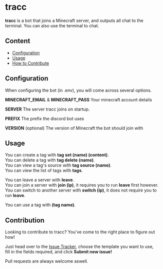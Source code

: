 # tracc

**tracc** is a bot that joins a Minecraft server, and outputs all chat to the terminal. You can also use the terminal to chat.

## Content

- [Configuration](https://github.com/honkling/tracc/tree/terminal/#configuration)
- [Usage](https://github.com/honkling/tracc/tree/terminal/#usage)
- [How to Contribute](https://github.com/honkling/tracc/#contribution)

## Configuration

When configuring the bot (in .env), you will come across several options.

**MINECRAFT_EMAIL** & **MINECRAFT_PASS** Your minecraft account details

**SERVER** The server tracc joins on startup.

**PREFIX** The prefix the discord bot uses

**VERSION** (optional) The version of Minecraft the bot should join with

## Usage

You can create a tag with **<prefix>tag set (name) (content)**.<br> You can delete a tag with **<prefix>tag delete (name)**.<br> You can view a tag's source with **<prefix>tag source (name)**.<br> You can view the list of tags with **<prefix>tags**.

You can leave a server with **<prefix>leave**.<br> You can join a server with **<prefix>join (ip)**, it requires you to run **<prefix>leave** first however.<br> You can switch to another server with **<prefix>switch (ip)**, it does not require you to run **<prefix>leave**.

You can use a tag with **<prefix>(tag name)**.

## Contribution

Looking to contribute to tracc? You've come to the right place to figure out how!

Just head over to the [Issue Tracker](https://github.com/honkling/tracc/issues/new/choose), choose the template you want to use, fill in the fields required, and click **Submit new issue!**

Pull requests are always welcome aswell.
